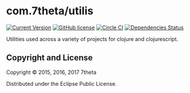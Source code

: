 # com.7theta/utilis

[![Current Version](https://img.shields.io/clojars/v/com.7theta/utilis.svg)](https://clojars.org/com.7theta/utilis)
[![GitHub license](https://img.shields.io/github/license/7theta/utilis.svg)](LICENSE)
[![Circle CI](https://circleci.com/gh/7theta/utilis.svg?style=shield)](https://circleci.com/gh/7theta/utilis)
[![Dependencies Status](https://jarkeeper.com/7theta/utilis/status.svg)](https://jarkeeper.com/7theta/utilis)

Utilities used across a variety of projects for clojure and clojurescript.

## Copyright and License

Copyright © 2015, 2016, 2017 7theta

Distributed under the Eclipse Public License.


